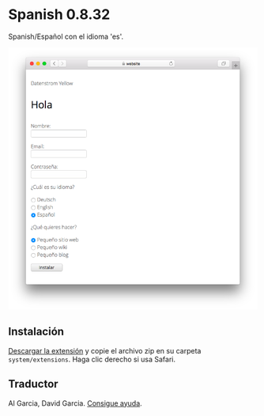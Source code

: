 # Spanish 0.8.32

Spanish/Español con el idioma 'es'.

<p align="center"><img src="spanish-screenshot.png?raw=true" alt="Screenshot"></p>

## Instalación

[Descargar la extensión](https://github.com/datenstrom/yellow-extensions/raw/main/downloads/spanish.zip) y copie el archivo zip en su carpeta `system/extensions`. Haga clic derecho si usa Safari.

## Traductor

Al Garcia, David Garcia. [Consigue ayuda](https://datenstrom.se/yellow/help/).
